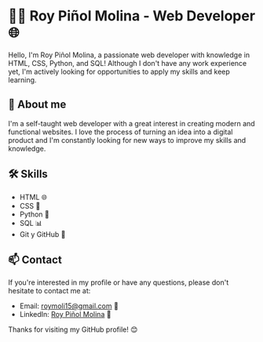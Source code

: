 # 👨‍💻 Roy Piñol Molina - Web Developer 🌐

Hello, I'm Roy Piñol Molina, a passionate web developer with knowledge in HTML, CSS, Python, and SQL! Although I don't have any work experience yet, I'm actively looking for opportunities to apply my skills and keep learning.

## 📖 About me

I'm a self-taught web developer with a great interest in creating modern and functional websites. I love the process of turning an idea into a digital product and I'm constantly looking for new ways to improve my skills and knowledge.

## 🛠 Skills

- HTML 🌐
- CSS 💅
- Python 🐍
- SQL 📊
- Git y GitHub 📂

## 📫 Contact

If you're interested in my profile or have any questions, please don't hesitate to contact me at:

- Email: [roymoli15@gmail.com](mailto:roymoli15@gmail.com) 📧
- LinkedIn: [Roy Piñol Molina](https://www.linkedin.com/in/roy-piñol-molina/) 🔗

Thanks for visiting my GitHub profile! 😊
